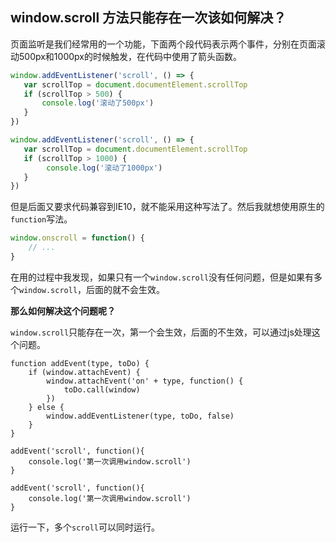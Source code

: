 ## window.scroll 方法只能存在一次该如何解决？

页面监听是我们经常用的一个功能，下面两个段代码表示两个事件，分别在页面滚动500px和1000px的时候触发，在代码中使用了箭头函数。

```js
window.addEventListener('scroll', () => {
   var scrollTop = document.documentElement.scrollTop 
   if (scrollTop > 500) {
       console.log('滚动了500px')
   }
})

window.addEventListener('scroll', () => {
   var scrollTop = document.documentElement.scrollTop 
   if (scrollTop > 1000) {
        console.log('滚动了1000px')
   }
})
```

但是后面又要求代码兼容到IE10，就不能采用这种写法了。然后我就想使用原生的`function`写法。

```js
window.onscroll = function() {
    // ...
}
```

在用的过程中我发现，如果只有一个`window.scroll`没有任何问题，但是如果有多个`window.scroll`，后面的就不会生效。

**那么如何解决这个问题呢？**

`window.scroll`只能存在一次，第一个会生效，后面的不生效，可以通过js处理这个问题。

```JS
function addEvent(type, toDo) {
    if (window.attachEvent) {
        window.attachEvent('on' + type, function() {
            toDo.call(window)
        })
    } else {
        window.addEventListener(type, toDo, false)
    }
}

addEvent('scroll', function(){
    console.log('第一次调用window.scroll')
}

addEvent('scroll', function(){
    console.log('第一次调用window.scroll')
}
```

运行一下，多个`scroll`可以同时运行。
